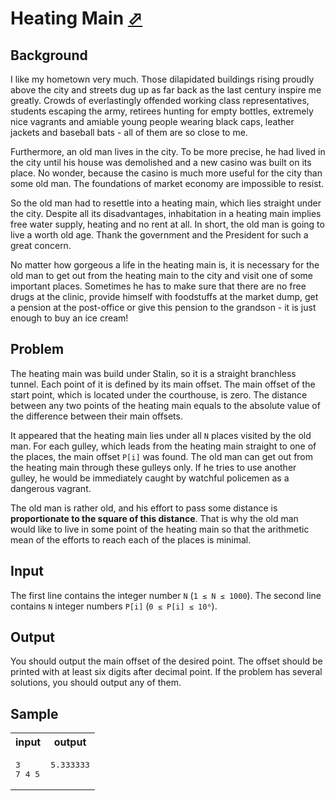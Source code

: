 # Heating Main [⬀](https://acm.timus.ru/problem.aspx?space=1&num=1457)

## Background
I like my hometown very much. Those dilapidated buildings rising proudly above the city and streets dug up as far back as the last century inspire me greatly. Crowds of everlastingly offended working class representatives, students escaping the army, retirees hunting for empty bottles, extremely nice vagrants and amiable young people wearing black caps, leather jackets and baseball bats - all of them are so close to me.

Furthermore, an old man lives in the city. To be more precise, he had lived in the city until his house was demolished and a new casino was built on its place. No wonder, because the casino is much more useful for the city than some old man. The foundations of market economy are impossible to resist.

So the old man had to resettle into a heating main, which lies straight under the city. Despite all its disadvantages, inhabitation in a heating main implies free water supply, heating and no rent at all. In short, the old man is going to live a worth old age. Thank the government and the President for such a great concern.

No matter how gorgeous a life in the heating main is, it is necessary for the old man to get out from the heating main to the city and visit one of some important places. Sometimes he has to make sure that there are no free drugs at the clinic, provide himself with foodstuffs at the market dump, get a pension at the post-office or give this pension to the grandson - it is just enough to buy an ice cream!

## Problem

The heating main was build under Stalin, so it is a straight branchless tunnel. Each point of it is defined by its main offset. The main offset of the start point, which is located under the courthouse, is zero. The distance between any two points of the heating main equals to the absolute value of the difference between their main offsets.

It appeared that the heating main lies under all `N` places visited by the old man. For each gulley, which leads from the heating main straight to one of the places, the main offset `P[i]` was found. The old man can get out from the heating main through these gulleys only. If he tries to use another gulley, he would be immediately caught by watchful policemen as a dangerous vagrant.

The old man is rather old, and his effort to pass some distance is **proportionate to the square of this distance**. That is why the old man would like to live in some point of the heating main so that the arithmetic mean of the efforts to reach each of the places is minimal.

## Input

The first line contains the integer number `N` (`1 ≤ N ≤ 1000`). The second line contains `N` integer numbers `P[i]` (`0 ≤ P[i] ≤ 10⁶`).

## Output

You should output the main offset of the desired point. The offset should be printed with at least six digits after decimal point. If the problem has several solutions, you should output any of them.

## Sample

<table>
<tr>
<th>input</th>
<th>output</th>
</tr>
<tr>
<td style="vertical-align: top">
<pre>
3
7 4 5
</pre>
</td>
<td style="vertical-align: top">
<pre>
5.333333
</pre>
</td>
</tr>
</table>
